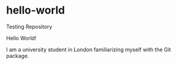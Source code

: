 # hello-world
Testing Repository

Hello World!

I am a university student in London familiarizing myself with the Git package.
